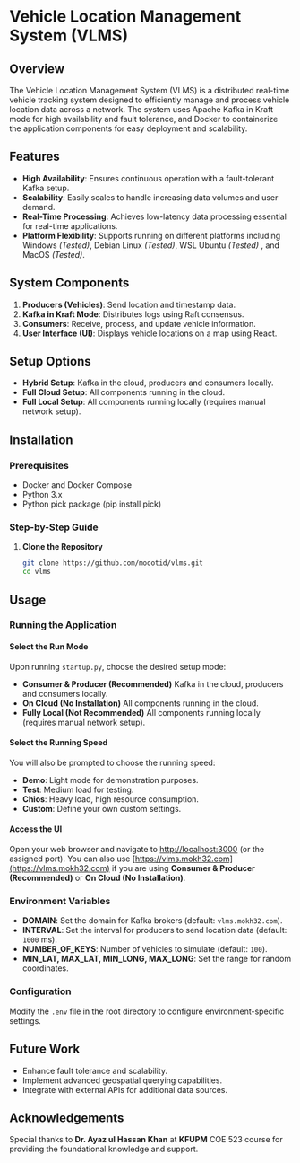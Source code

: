 # Vehicle Location Management System (VLMS)

## Overview
The Vehicle Location Management System (VLMS) is a distributed real-time vehicle tracking system designed to efficiently manage and process vehicle location data across a network. The system uses Apache Kafka in Kraft mode for high availability and fault tolerance, and Docker to containerize the application components for easy deployment and scalability.

## Features
- **High Availability**: Ensures continuous operation with a fault-tolerant Kafka setup.
- **Scalability**: Easily scales to handle increasing data volumes and user demand.
- **Real-Time Processing**: Achieves low-latency data processing essential for real-time applications.
- **Platform Flexibility**: Supports running on different platforms including Windows _(Tested)_, Debian Linux _(Tested)_, WSL Ubuntu _(Tested)_ , and MacOS _(Tested)_.

## System Components
1. **Producers (Vehicles)**: Send location and timestamp data.
2. **Kafka in Kraft Mode**: Distributes logs using Raft consensus.
3. **Consumers**: Receive, process, and update vehicle information.
4. **User Interface (UI)**: Displays vehicle locations on a map using React.

## Setup Options
- **Hybrid Setup**: Kafka in the cloud, producers and consumers locally.
- **Full Cloud Setup**: All components running in the cloud.
- **Full Local Setup**: All components running locally (requires manual network setup).

## Installation

### Prerequisites
- Docker and Docker Compose
- Python 3.x
- Python pick package (pip install pick)

### Step-by-Step Guide

1. **Clone the Repository**
   ```bash
   git clone https://github.com/moootid/vlms.git
   cd vlms

## Usage

### Running the Application

#### Select the Run Mode
Upon running `startup.py`, choose the desired setup mode:
- **Consumer & Producer (Recommended)** Kafka in the cloud, producers and consumers locally.
- **On Cloud (No Installation)** All components running in the cloud.
- **Fully Local (Not Recommended)** All components running locally (requires manual network setup).

#### Select the Running Speed
You will also be prompted to choose the running speed:
- **Demo**: Light mode for demonstration purposes.
- **Test**: Medium load for testing.
- **Chios**: Heavy load, high resource consumption.
- **Custom**: Define your own custom settings.

#### Access the UI
Open your web browser and navigate to [http://localhost:3000](http://localhost:3000) (or the assigned port).
You can also use [https://vlms.mokh32.com](https://vlms.mokh32.com) if you are using **Consumer & Producer (Recommended)** or **On Cloud (No Installation)**.

### Environment Variables
- **DOMAIN**: Set the domain for Kafka brokers (default: `vlms.mokh32.com`).
- **INTERVAL**: Set the interval for producers to send location data (default: `1000` ms).
- **NUMBER_OF_KEYS**: Number of vehicles to simulate (default: `100`).
- **MIN_LAT, MAX_LAT, MIN_LONG, MAX_LONG**: Set the range for random coordinates.

### Configuration
Modify the `.env` file in the root directory to configure environment-specific settings.

## Future Work
- Enhance fault tolerance and scalability.
- Implement advanced geospatial querying capabilities.
- Integrate with external APIs for additional data sources.

## Acknowledgements
Special thanks to **Dr. Ayaz ul Hassan Khan** at **KFUPM** COE 523 course for providing the foundational knowledge and support.
